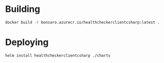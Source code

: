 # Building

```bash
docker build -t bonsaro.azurecr.io/healthcheckerclientcsharp:latest .
```

# Deploying

```bash
helm install healthcheckerclientcsharp ./charts
```